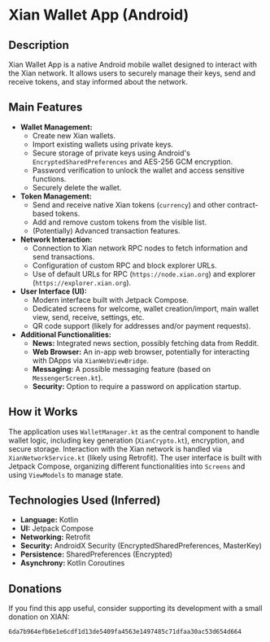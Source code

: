 # Xian Wallet App (Android)

## Description

Xian Wallet App is a native Android mobile wallet designed to interact with the Xian network. It allows users to securely manage their keys, send and receive tokens, and stay informed about the network.

## Main Features

*   **Wallet Management:**
    *   Create new Xian wallets.
    *   Import existing wallets using private keys.
    *   Secure storage of private keys using Android's `EncryptedSharedPreferences` and AES-256 GCM encryption.
    *   Password verification to unlock the wallet and access sensitive functions.
    *   Securely delete the wallet.
*   **Token Management:**
    *   Send and receive native Xian tokens (`currency`) and other contract-based tokens.
    *   Add and remove custom tokens from the visible list.
    *   (Potentially) Advanced transaction features.
*   **Network Interaction:**
    *   Connection to Xian network RPC nodes to fetch information and send transactions.
    *   Configuration of custom RPC and block explorer URLs.
    *   Use of default URLs for RPC (`https://node.xian.org`) and explorer (`https://explorer.xian.org`).
*   **User Interface (UI):**
    *   Modern interface built with Jetpack Compose.
    *   Dedicated screens for welcome, wallet creation/import, main wallet view, send, receive, settings, etc.
    *   QR code support (likely for addresses and/or payment requests).
*   **Additional Functionalities:**
    *   **News:** Integrated news section, possibly fetching data from Reddit.
    *   **Web Browser:** An in-app web browser, potentially for interacting with DApps via `XianWebViewBridge`.
    *   **Messaging:** A possible messaging feature (based on `MessengerScreen.kt`).
    *   **Security:** Option to require a password on application startup.

## How it Works

The application uses `WalletManager.kt` as the central component to handle wallet logic, including key generation (`XianCrypto.kt`), encryption, and secure storage. Interaction with the Xian network is handled via `XianNetworkService.kt` (likely using Retrofit). The user interface is built with Jetpack Compose, organizing different functionalities into `Screens` and using `ViewModels` to manage state.

## Technologies Used (Inferred)

*   **Language:** Kotlin
*   **UI:** Jetpack Compose
*   **Networking:** Retrofit
*   **Security:** AndroidX Security (EncryptedSharedPreferences, MasterKey)
*   **Persistence:** SharedPreferences (Encrypted)
*   **Asynchrony:** Kotlin Coroutines

## Donations

If you find this app useful, consider supporting its development with a small donation on XIAN:

`6da7b964efb6e1e6cdf1d13de5409fa4563e1497485c71dfaa30ac53d654d664`